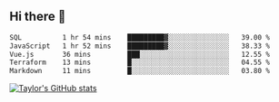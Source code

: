 ## Hi there 👋

<!--START_SECTION:waka-->

```txt
SQL          1 hr 54 mins    █████████▓░░░░░░░░░░░░░░░   39.00 %
JavaScript   1 hr 52 mins    █████████▓░░░░░░░░░░░░░░░   38.33 %
Vue.js       36 mins         ███░░░░░░░░░░░░░░░░░░░░░░   12.55 %
Terraform    13 mins         █░░░░░░░░░░░░░░░░░░░░░░░░   04.55 %
Markdown     11 mins         █░░░░░░░░░░░░░░░░░░░░░░░░   03.80 %
```

<!--END_SECTION:waka-->

[![Taylor's GitHub stats](https://github-readme-stats.vercel.app/api?username=taylor475)](https://github.com/taylor475/github-readme-stats)

<!--
**taylor475/taylor475** is a ✨ _special_ ✨ repository because its `README.md` (this file) appears on your GitHub profile.

Here are some ideas to get you started:

- 🔭 I’m currently working on ...
- 🌱 I’m currently learning ...
- 👯 I’m looking to collaborate on ...
- 🤔 I’m looking for help with ...
- 💬 Ask me about ...
- 📫 How to reach me: ...
- 😄 Pronouns: ...
- ⚡ Fun fact: ...
-->
